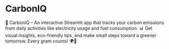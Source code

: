# CarbonIQ
🌱 CarbonIQ – An interactive Streamlit app that tracks your carbon emissions from daily activities like electricity usage and fuel consumption. 📊 Get visual insights, eco-friendly tips, and make small steps toward a greener tomorrow. Every gram counts! 🌍💚
